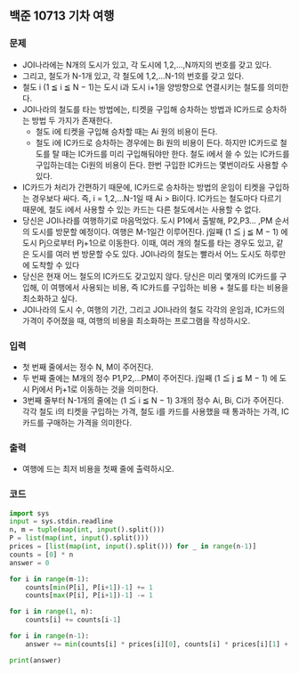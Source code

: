 ## 백준 10713 기차 여행

### 문제
* JOI나라에는 N개의 도시가 있고, 각 도시에 1,2,...,N까지의 번호를 갖고 있다.
* 그리고, 철도가 N-1개 있고, 각 철도에 1,2,...N-1의 번호를 갖고 있다.
* 철도 i (1 ≦ i ≦ N − 1)는 도시 i과 도시 i+1을 양방향으로 연결시키는 철도를 의미한다.
* JOI나라의 철도를 타는 방법에는, 티켓을 구입해 승차하는 방법과 IC카드로 승차하는 방법 두 가지가 존재한다.
  + 철도 i에 티켓을 구입해 승차할 때는 Ai 원의 비용이 든다.
  + 철도 i에 IC카드로 승차하는 경우에는 Bi 원의 비용이 든다. 하지만 IC카드로 철도를 탈 때는 IC카드를 미리 구입해둬야만 한다. 철도 i에서 쓸 수 있는 IC카드를 구입하는데는 Ci원의 비용이 든다. 한번 구입한 IC카드는 몇번이라도 사용할 수 있다.
* IC카드가 처리가 간편하기 때문에, IC카드로 승차하는 방법의 운임이 티켓을 구입하는 경우보다 싸다. 즉, i = 1,2,...N-1일 때 Ai > Bi이다. IC카드는 철도마다 다르기 때문에, 철도 i에서 사용할 수 있는 카드는 다른 철도에서는 사용할 수 없다.
* 당신은 JOI나라를 여행하기로 마음먹었다. 도시 P1에서 출발해, P2,P3... ,PM 순서의 도시를 방문할 예정이다. 여행은 M-1일간 이루어진다. j일째 (1 ≦ j ≦ M − 1) 에 도시 Pj으로부터 Pj+1으로 이동한다. 이때, 여러 개의 철도를 타는 경우도 있고, 같은 도시를 여러 번 방문할 수도 있다. JOI나라의 철도는 빨라서 어느 도시도 하루만에 도착할 수 있다
* 당신은 현재 어느 철도의 IC카드도 갖고있지 않다. 당신은 미리 몇개의 IC카드를 구입해, 이 여행에서 사용되는 비용, 즉 IC카드를 구입하는 비용 + 철도를 타는 비용을 최소화하고 싶다.
* JOI나라의 도시 수, 여행의 기간, 그리고 JOI나라의 철도 각각의 운임과, IC카드의 가격이 주어졌을 때, 여행의 비용을 최소화하는 프로그램을 작성하시오.

### 입력
* 첫 번째 줄에서는 정수 N, M이 주어진다.
* 두 번째 줄에는 M개의 정수 P1,P2,...PM이 주어진다. j일째 (1 ≦ j ≦ M − 1) 에 도시 Pj에서 Pj+1로 이동하는 것을 의미한다.
* 3번째 줄부터 N-1개의 줄에는 (1 ≦ i ≦ N − 1) 3개의 정수 Ai, Bi, Ci가 주어진다. 각각 철도 i의 티켓을 구입하는 가격, 철도 i를 카드를 사용했을 때 통과하는 가격, IC카드를 구매하는 가격을 의미한다.

### 출력
* 여행에 드는 최저 비용을 첫째 줄에 출력하시오.

### 코드
```python
import sys
input = sys.stdin.readline
n, m = tuple(map(int, input().split()))
P = list(map(int, input().split()))
prices = [list(map(int, input().split())) for _ in range(n-1)]
counts = [0] * n
answer = 0

for i in range(m-1):
    counts[min(P[i], P[i+1])-1] += 1
    counts[max(P[i], P[i+1])-1] -= 1

for i in range(1, n):
    counts[i] += counts[i-1]

for i in range(n-1):
    answer += min(counts[i] * prices[i][0], counts[i] * prices[i][1] + prices[i][2])

print(answer)

```
